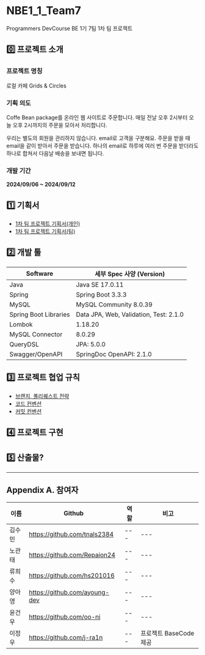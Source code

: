 # NBE1_1_Team7
Programmers DevCourse BE 1기 7팀 1차 팀 프로젝트

## 0️⃣ 프로젝트 소개
### 프로젝트 명칭
로컬 카페 Grids & Circles

### 기획 의도
Coffe Bean package를 온라인 웹 사이트로 주문합니다. 매일 전날 오후 2시부터 오늘 오후 2시까지의 주문을 모아서 처리합니다.

우리는 별도의 회원을 관리하지 않습니다. email로 고객을 구분해요. 주문을 받을 때 email을 같이 받아서 주문을 받습니다. 하나의 email로 하루에 여러 번 주문을 받더라도 하나로 합쳐서 다음날 배송을 보내면 됩니다.

### 개발 기간
**2024/09/06 ~ 2024/09/12**

## 1️⃣ 기획서
- [1차 팀 프로젝트 기획서(개인)](https://www.notion.so/1-6a44ad3e0caa4527b66969b9e3e58669)
- [1차 팀 프로젝트 기획서(팀)](https://www.notion.so/1-4-5-c364d76ab3464a8e9f46174c9428f457)

## 2️⃣ 개발 툴
| Software | 세부 Spec 사양 (Version) |
| --- | --- |
| Java | Java SE 17.0.11 |
| Spring | Spring Boot 3.3.3 |
| MySQL | MySQL Community 8.0.39 |
| Spring Boot Libraries | Data JPA, Web, Validation, Test: 2.1.0 |
| Lombok | 1.18.20 |
| MySQL Connector | 8.0.29 |
| QueryDSL | JPA: 5.0.0 |
| Swagger/OpenAPI | SpringDoc OpenAPI: 2.1.0 |

## 3️⃣ 프로젝트 협업 규칙 
- [브랜치, 풀리퀘스트 전략](docs/Branch%20strategy%20and%20pull-quest.md)
- [코드 컨벤션](https://www.notion.so/Code-Convention-39b695d898124b9c9d92214b83d84fc8)
- [커밋 컨벤션](docs/Define%20a%20commit%20message%20convention.md)

## 4️⃣ 프로젝트 구현

## 5️⃣ 산출물?

*** 
## Appendix A. 참여자
| 이름  | Github | 역할 | 비고 |
| --- | --- | --- | --- |
| 김수민 | https://github.com/tnals2384 | --- | --- |
| 노관태 | https://github.com/Repaion24 | --- | --- |
| 류희수 | https://github.com/hs201016 | --- | --- |
| 양아영 | https://github.com/ayoung-dev | --- | --- |
| 윤건우 | https://github.com/oo-ni | --- | --- |
| 이정우 | https://github.com/j-ra1n | --- | 프로젝트 BaseCode 제공 |
